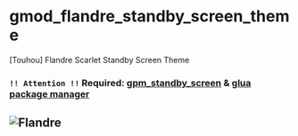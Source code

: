 # gmod_flandre_standby_screen_theme
 [Touhou] Flandre Scarlet Standby Screen Theme

### `!! Attention !!` Required: [gpm_standby_screen](https://github.com/Pika-Software/gpm_standby_screen) & [glua package manager](https://github.com/Pika-Software/gpm)

## ![Flandre](https://i.imgur.com/JVB2P3H.gif)
